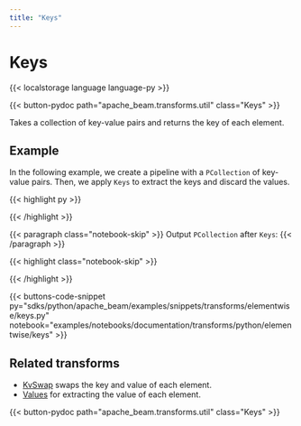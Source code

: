 ```yaml
---
title: "Keys"
---
```

<!--
Licensed under the Apache License, Version 2.0 (the "License");
you may not use this file except in compliance with the License.
You may obtain a copy of the License at

http://www.apache.org/licenses/LICENSE-2.0

Unless required by applicable law or agreed to in writing, software
distributed under the License is distributed on an "AS IS" BASIS,
WITHOUT WARRANTIES OR CONDITIONS OF ANY KIND, either express or implied.
See the License for the specific language governing permissions and
limitations under the License.
-->

# Keys

{{< localstorage language language-py >}}

{{< button-pydoc path="apache_beam.transforms.util" class="Keys" >}}

Takes a collection of key-value pairs and returns the key of each element.

## Example

In the following example, we create a pipeline with a `PCollection` of key-value pairs.
Then, we apply `Keys` to extract the keys and discard the values.

{{< highlight py >}}
<!--
{% github_sample /apache/beam/blob/master/sdks/python/apache_beam/examples/snippets/transforms/elementwise/keys.py tag:keys %}
-->
{{< /highlight >}}

{{< paragraph class="notebook-skip" >}}
Output `PCollection` after `Keys`:
{{< /paragraph >}}

{{< highlight class="notebook-skip" >}}
<!--
{% github_sample /apache/beam/blob/master/sdks/python/apache_beam/examples/snippets/transforms/elementwise/keys_test.py tag:icons %}
-->
{{< /highlight >}}

{{< buttons-code-snippet
  py="sdks/python/apache_beam/examples/snippets/transforms/elementwise/keys.py"
  notebook="examples/notebooks/documentation/transforms/python/elementwise/keys" >}}

## Related transforms

* [KvSwap](/documentation/transforms/python/elementwise/kvswap) swaps the key and value of each element.
* [Values](/documentation/transforms/python/elementwise/values) for extracting the value of each element.

{{< button-pydoc path="apache_beam.transforms.util" class="Keys" >}}
